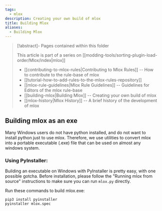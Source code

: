 ```yaml
---
tags:
  - mlox
description: Creating your own build of mlox
title: Building Mlox
aliases:
  - Building Mlox
---
```


>[!abstract]- Pages contained within this folder 
>
>This article is part of a series on [[modding-tools/sorting-plugin-load-order/Mlox/index|mlox]]
> 
>* [[contributing-to-mlox-rules|Contributing to Mlox Rules]] -- How to contribute to the rule-base of mlox 
>* [[tutorial-how-to-add-rules-to-the-mlox-rules-repository]]
>* [[mlox-rule-guidelines|Mlox Rule Guidelines]] -- Guidelines for Editors of the mlox rule-base
>* [[building-mlox|Building Mlox]] -- Creating your own build of mlox
>* [[mlox-history|Mlox History]] -- A brief history of the development of mlox 

## Building mlox as an exe

Many Windows users do not have python installed, and do not want to install python just to use mlox.
Therefore, we use utilities to convert mlox into a portable executable (.exe) file that can be used on almost any windows system.

### Using PyInstaller:

Building an executable on Windows with PyInstaller is pretty easy, with one possible gotcha.
Before installation, please follow the "Running mlox from source" instructions to make sure you can run `mlox.py` directly.

Run these commands to build mlox.exe:
```
pip3 install pyinstaller
pyinstaller mlox.spec
```